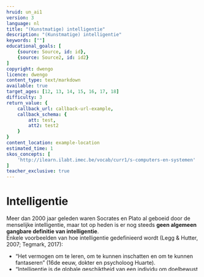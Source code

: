 ```yaml
---
hruid: un_ai1
version: 3
language: nl
title: "(Kunstmatige) intelligentie"
description: "(Kunstmatige) intelligentie"
keywords: [""]
educational_goals: [
    {source: Source, id: id}, 
    {source: Source2, id: id2}
]
copyright: dwengo
licence: dwengo
content_type: text/markdown
available: true
target_ages: [12, 13, 14, 15, 16, 17, 18]
difficulty: 3
return_value: {
    callback_url: callback-url-example,
    callback_schema: {
        att: test,
        att2: test2
    }
}
content_location: example-location
estimated_time: 1
skos_concepts: [
    'http://ilearn.ilabt.imec.be/vocab/curr1/s-computers-en-systemen'
]
teacher_exclusive: true
---
```


# Intelligentie

Meer dan 2000 jaar geleden waren Socrates en Plato al geboeid door de menselijke intelligentie, maar tot op heden is er nog steeds **geen algemeen gangbare definitie van intelligentie**. <br>
Enkele voorbeelden van hoe intelligentie gedefinieerd wordt (Legg & Hutter, 2007; Tegmark, 2017):

- “Het vermogen om te leren, om te kunnen inschatten en om te kunnen fantaseren” (16de eeuw, dokter en psycholoog Huarte). 
- “Intelligentie is de globale geschiktheid van een individu om doelbewust te handelen, om rationeel te denken en om doeltreffend om te gaan met de omgeving” (1958, psycholoog Wechsler, de grondlegger van de alom gebruikte IQ-testen WAIS en WISC). 
- “Intelligentie is een heel algemene mentale geschiktheid die o.a. het vermogen inhoudt om te redeneren, te plannen, problemen op te lossen, abstract te denken, complexe ideeën te begrijpen, snel te leren en te leren uit ervaring” (1997, 52 experten). 
- “Verstandelijk vermogen” (Van Dale). 
- “Het vermogen om kennis en vaardigheden te verwerven en toe te passen” (Oxford English Dictionary). 
- “Intelligentie meet het vermogen van een agent om doelen te bereiken in een breed spectrum van omgevingen” (2006, computerwetenschappers Hutter en Legg). Zo’n agent kan bv. een mens of een dier zijn, of een AI-systeem. 
- “Intelligentie is het vermogen om complexe doelen te bereiken” (Tegmark, 2017). 

De laatste twee definities omvatten, juist door hun breedheid, veel eigenschappen: het vermogen om kennis te verwerven, om zich aan te passen, om te begrijpen …

# Kunstmatige intelligentie

AI heeft al succesvolle toepassingen: gezichtsherkenning in China om toegang te verlenen tot gebouwen, AI-systemen die specialisten evenaren in de diagnose van huidkanker, AlphaGo Zero dat zelf Go leerde spelen enkel door te spelen tegen zichzelf (Steels et al., 2017).

Een definitie geven van kunstmatige intelligentie, iets dat in zoveel verschillende domeinen wordt ingezet, is geen sinecure. Dus behalve van intelligentie, zijn er ook van AI al **tal van definities** gegeven: 

- “Kunstmatige intelligentie verwijst naar systemen die intelligent gedrag vertonen door hun omgeving te analyseren en – in zekere mate zelfstandig – actie te ondernemen om specifieke doelstellingen te verwezenlijken. Op KI gebaseerde systemen kunnen louter softwarematig zijn en actief zijn in de virtuele wereld (bijvoorbeeld stemgestuurde assistenten, software voor beeldanalyse, zoekmachines en systemen voor spraak- en gezichtsherkenning), maar KI kan ook in hardware-apparaten worden geïntegreerd (bijvoorbeeld geavanceerde robots, zelfrijdende auto’s, drones of toepassingen van het internet der dingen)”, dit is de definitie die de Europese Commissie hanteerde in 2018 (PwC, 2018). 
- “Artificiële intelligentie is niet-biologische intelligentie” (Tegmark, 2017). 
- “AI verwijst naar computers die de dingen doen die men met verstand doet. Sommige van deze zaken (bv. redeneren) worden doorgaans omschreven als ’intelligent’. Andere (bv. zicht) niet. Maar allemaal vereisen ze psychologische vaardigheden die het voor een mens en een dier mogelijk maken om hun doelen te bereiken, zoals perceptie, associatie, voorspelling, planning en het controleren van een motor” (Boden, 2016).

----------
#### Bronnen

Boden, M. A. (2016). *AI: Its nature and future.* Oxford, Verenigd Koninkrijk: Oxford University Press.

Legg, S. & Hutter, M. (2007). *Universal Intelligence: A Definition of Machine Intelligence.* Minds & Machines, *17*(4), 391–444.

PwC (2018). *Benchmark studie over artificiële intelligentie, uitgevoerd in opdracht van het Departement Economie, Wetenschap en Innovatie van de Vlaamse Overheid. Rapport PwC.* Geraadpleegd op 29 mei 2019 via https://www.ewi-vlaanderen.be/sites/default/files/bestanden/departement_economie_wetenschap_en_innovatie_-_benchmark_studie_over_artificiele_intelligentie.pdf

Steels, L., Berendt, B., Pizurica, A., Van Dyck, D., & Vandewalle, J. (2017). *Artificiële intelligentie. Naar een vierde industriële revolutie?* Brussel: KVAB Standpunt 53.

Tegmark, M. (2017). *LIFE 3.0*. New York, Verenigde Staten: Vintage Books, Penguin Random House, eerste editie.

